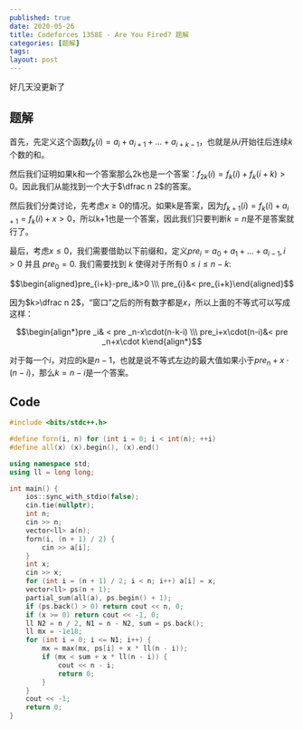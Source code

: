 ```yaml
---
published: true
date: 2020-05-26
title: Codeforces 1358E - Are You Fired? 题解
categories: [题解]
tags:
layout: post
---
```

好几天没更新了


## 题解

首先，先定义这个函数$f_k(i)=a_i+a_{i+1}+\dots +a_{i+k-1}$，也就是从$i$开始往后连续$k$个数的和。

然后我们证明如果k和一个答案那么2k也是一个答案：$f_{2k}(i)=f_k(i)+f_k(i+k)>0$。因此我们从能找到一个大于$\dfrac n 2$的答案。

然后我们分类讨论，先考虑$x\ge 0$的情况。如果k是答案，因为$f_{k+1}(i)=f_k(i)+a_{i+1}=f_k(i)+x>0$，所以k+1也是一个答案，因此我们只要判断$k=n$是不是答案就行了。

最后，考虑$x\leq 0$，我们需要借助以下前缀和，定义$pre_i=a_0+a_1+\dots+a_{i-1},i>0$ 并且 $pre_0=0$. 我们需要找到 $k$ 使得对于所有$0\leq i\leq n-k$:

$$\begin{aligned}pre_{i+k}-pre_i&>0 \\\ pre_{i}&< pre_{i+k}\end{aligned}$$

因为$k>\dfrac n 2$，“窗口”之后的所有数字都是$x$，所以上面的不等式可以写成这样：

$$\begin{align*}pre _i& < pre _n-x\cdot(n-k-i) \\\ pre_i+x\cdot(n-i)&< pre _n+x\cdot k\end{align*}$$

对于每一个$i$，对应的k是$n-1$，也就是说不等式左边的最大值如果小于$pre_n+x\cdot (n-i)$，那么$k=n-i$是一个答案。

## Code

```cpp
#include <bits/stdc++.h>

#define forn(i, n) for (int i = 0; i < int(n); ++i)
#define all(x) (x).begin(), (x).end()

using namespace std;
using ll = long long;

int main() {
    ios::sync_with_stdio(false);
    cin.tie(nullptr);
    int n;
    cin >> n;
    vector<ll> a(n);
    forn(i, (n + 1) / 2) {
        cin >> a[i];
    }
    int x;
    cin >> x;
    for (int i = (n + 1) / 2; i < n; i++) a[i] = x;
    vector<ll> ps(n + 1);
    partial_sum(all(a), ps.begin() + 1);
    if (ps.back() > 0) return cout << n, 0;
    if (x >= 0) return cout << -1, 0;
    ll N2 = n / 2, N1 = n - N2, sum = ps.back();
    ll mx = -1e18;
    for (int i = 0; i <= N1; i++) {
        mx = max(mx, ps[i] + x * ll(n - i));
        if (mx < sum + x * ll(n - i)) {
            cout << n - i;
            return 0;
        }
    }
    cout << -1;
    return 0;
}
```
